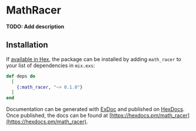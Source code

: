 # MathRacer

**TODO: Add description**

## Installation

If [available in Hex](https://hex.pm/docs/publish), the package can be installed
by adding `math_racer` to your list of dependencies in `mix.exs`:

```elixir
def deps do
  [
    {:math_racer, "~> 0.1.0"}
  ]
end
```

Documentation can be generated with [ExDoc](https://github.com/elixir-lang/ex_doc)
and published on [HexDocs](https://hexdocs.pm). Once published, the docs can
be found at [https://hexdocs.pm/math_racer](https://hexdocs.pm/math_racer).

